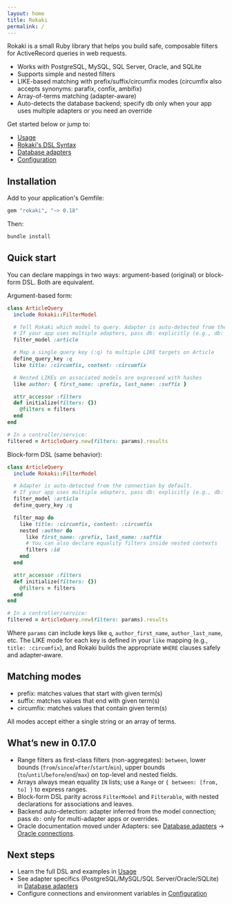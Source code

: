 ```yaml
---
layout: home
title: Rokaki
permalink: /
---
```


Rokaki is a small Ruby library that helps you build safe, composable filters for ActiveRecord queries in web requests.

- Works with PostgreSQL, MySQL, SQL Server, Oracle, and SQLite
- Supports simple and nested filters
- LIKE-based matching with prefix/suffix/circumfix modes (circumfix also accepts synonyms: parafix, confix, ambifix)
- Array-of-terms matching (adapter-aware)
- Auto-detects the database backend; specify db only when your app uses multiple adapters or you need an override

Get started below or jump to:
- [Usage](./usage)
- [Rokaki's DSL Syntax](./dsl-syntax)
- [Database adapters](./adapters)
- [Configuration](./configuration)

## Installation

Add to your application's Gemfile:

```ruby
gem "rokaki", "~> 0.18"
```

Then:

```bash
bundle install
```

## Quick start

You can declare mappings in two ways: argument-based (original) or block-form DSL. Both are equivalent.

Argument-based form:

```ruby
class ArticleQuery
  include Rokaki::FilterModel

  # Tell Rokaki which model to query. Adapter is auto-detected from the connection.
  # If your app uses multiple adapters, pass db: explicitly (e.g., db: :postgres)
  filter_model :article

  # Map a single query key (:q) to multiple LIKE targets on Article
  define_query_key :q
  like title: :circumfix, content: :circumfix

  # Nested LIKEs on associated models are expressed with hashes
  like author: { first_name: :prefix, last_name: :suffix }

  attr_accessor :filters
  def initialize(filters: {})
    @filters = filters
  end
end

# In a controller/service:
filtered = ArticleQuery.new(filters: params).results
```

Block-form DSL (same behavior):

```ruby
class ArticleQuery
  include Rokaki::FilterModel

  # Adapter is auto-detected from the connection by default.
  # If your app uses multiple adapters, pass db: explicitly (e.g., db: :postgres)
  filter_model :article
  define_query_key :q

  filter_map do
    like title: :circumfix, content: :circumfix
    nested :author do
      like first_name: :prefix, last_name: :suffix
      # You can also declare equality filters inside nested contexts
      filters :id
    end
  end

  attr_accessor :filters
  def initialize(filters: {})
    @filters = filters
  end
end

# In a controller/service:
filtered = ArticleQuery.new(filters: params).results
```

Where `params` can include keys like `q`, `author_first_name`, `author_last_name`, etc. The LIKE mode for each key is defined in your `like` mapping (e.g., `title: :circumfix`), and Rokaki builds the appropriate `WHERE` clauses safely and adapter‑aware.

## Matching modes

- prefix: matches values that start with given term(s)
- suffix: matches values that end with given term(s)
- circumfix: matches values that contain given term(s)

All modes accept either a single string or an array of terms.

## What’s new in 0.17.0

- Range filters as first-class filters (non-aggregates): `between`, lower bounds (`from`/`since`/`after`/`start`/`min`), upper bounds (`to`/`until`/`before`/`end`/`max`) on top-level and nested fields.
- Arrays always mean equality `IN` lists; use a `Range` or `{ between: [from, to] }` to express ranges.
- Block-form DSL parity across `FilterModel` and `Filterable`, with nested declarations for associations and leaves.
- Backend auto-detection: adapter inferred from the model connection; pass `db:` only for multi-adapter apps or overrides.
- Oracle documentation moved under Adapters: see [Database adapters](./adapters) → [Oracle connections](/adapters/oracle).

## Next steps

- Learn the full DSL and examples in [Usage](./usage)
- See adapter specifics (PostgreSQL/MySQL/SQL Server/Oracle/SQLite) in [Database adapters](./adapters)
- Configure connections and environment variables in [Configuration](./configuration)
